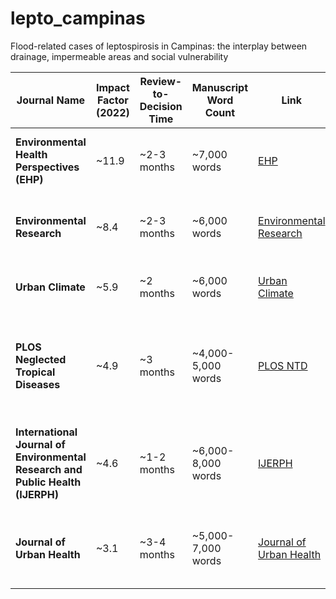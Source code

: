 # lepto_campinas

Flood-related cases of leptospirosis in Campinas: the interplay between drainage, impermeable areas and social vulnerability

| **Journal Name**                                          | **Impact Factor (2022)** | **Review-to-Decision Time** | **Manuscript Word Count** | **Link**                                               | **Notes**                                                                 |
|-----------------------------------------------------------|--------------------------|-----------------------------|---------------------------|--------------------------------------------------------|---------------------------------------------------------------------------|
| **Environmental Health Perspectives (EHP)**               | ~11.9                    | ~2-3 months                 | ~7,000 words              | [EHP](https://ehp.niehs.nih.gov)                        | High impact, competitive, strong environmental health focus               |
| **Environmental Research**                                | ~8.4                     | ~2-3 months                 | ~6,000 words              | [Environmental Research](https://www.journals.elsevier.com/environmental-research) | High impact, competitive, strong environmental sciences focus             |
| **Urban Climate**                                         | ~5.9                     | ~2 months                  | ~6,000 words               | [Urban Climate](https://www.journals.elsevier.com/urban-climate)  | Mid-high impact, focus on urbanization and climate                        |
| **PLOS Neglected Tropical Diseases**                      | ~4.9                     | ~3 months                   | ~4,000-5,000 words        | [PLOS NTD](https://ntds.plos.org)                        | Moderate impact, focused on tropical diseases, slower due to in-depth reviews |
| **International Journal of Environmental Research and Public Health (IJERPH)** | ~4.6                     | ~1-2 months                 | ~6,000-8,000 words        | [IJERPH](https://www.mdpi.com/journal/ijerph)            | Moderate impact, fast review time, broad public health and environmental scope |
| **Journal of Urban Health**                               | ~3.1                     | ~3-4 months                 | ~5,000-7,000 words        | [Journal of Urban Health](https://link.springer.com/journal/11524) | Lower impact, longer review time, interdisciplinary focus on urban health |

